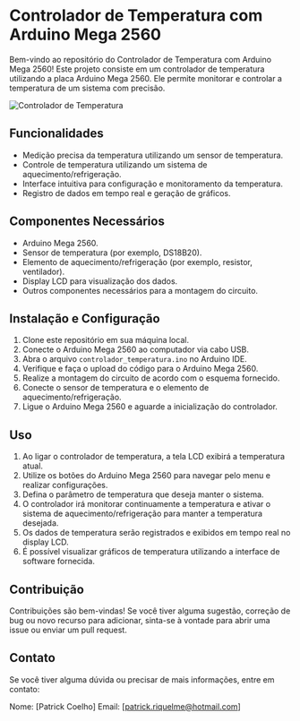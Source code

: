 # Controlador de Temperatura com Arduino Mega 2560

Bem-vindo ao repositório do Controlador de Temperatura com Arduino Mega 2560! Este projeto consiste em um controlador de temperatura utilizando a placa Arduino Mega 2560. Ele permite monitorar e controlar a temperatura de um sistema com precisão.

![Controlador de Temperatura](https://blogmasterwalkershop.com.br/wp-content/uploads/2016/10/ds18b20_lcd-732x1024.png)

## Funcionalidades

- Medição precisa da temperatura utilizando um sensor de temperatura.
- Controle de temperatura utilizando um sistema de aquecimento/refrigeração.
- Interface intuitiva para configuração e monitoramento da temperatura.
- Registro de dados em tempo real e geração de gráficos.

## Componentes Necessários

- Arduino Mega 2560.
- Sensor de temperatura (por exemplo, DS18B20).
- Elemento de aquecimento/refrigeração (por exemplo, resistor, ventilador).
- Display LCD para visualização dos dados.
- Outros componentes necessários para a montagem do circuito.

## Instalação e Configuração

1. Clone este repositório em sua máquina local.
2. Conecte o Arduino Mega 2560 ao computador via cabo USB.
3. Abra o arquivo `controlador_temperatura.ino` no Arduino IDE.
4. Verifique e faça o upload do código para o Arduino Mega 2560.
5. Realize a montagem do circuito de acordo com o esquema fornecido.
6. Conecte o sensor de temperatura e o elemento de aquecimento/refrigeração.
7. Ligue o Arduino Mega 2560 e aguarde a inicialização do controlador.

## Uso

1. Ao ligar o controlador de temperatura, a tela LCD exibirá a temperatura atual.
2. Utilize os botões do Arduino Mega 2560 para navegar pelo menu e realizar configurações.
3. Defina o parâmetro de temperatura que deseja manter o sistema.
4. O controlador irá monitorar continuamente a temperatura e ativar o sistema de aquecimento/refrigeração para manter a temperatura desejada.
5. Os dados de temperatura serão registrados e exibidos em tempo real no display LCD.
6. É possível visualizar gráficos de temperatura utilizando a interface de software fornecida.

## Contribuição

Contribuições são bem-vindas! Se você tiver alguma sugestão, correção de bug ou novo recurso para adicionar, sinta-se à vontade para abrir uma issue ou enviar um pull request.

## Contato

Se você tiver alguma dúvida ou precisar de mais informações, entre em contato:

Nome: [Patrick Coelho]
Email: [patrick.riquelme@hotmail.com]

